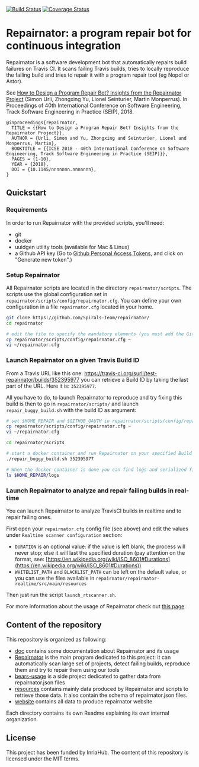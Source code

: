 [![Build Status](https://travis-ci.org/Spirals-Team/repairnator.svg?branch=master)](https://travis-ci.org/Spirals-Team/repairnator) [![Coverage Status](https://coveralls.io/repos/github/Spirals-Team/repairnator/badge.svg?branch=master)](https://coveralls.io/github/Spirals-Team/repairnator?branch=master)

# Repairnator: a program repair bot for continuous integration

Repairnator is a software development bot that automatically repairs build failures on Travis CI.
It scans failing Travis builds, tries to locally reproduce the failing build and tries to repair it with a program repair tool (eg Nopol or Astor). 

See [How to Design a Program Repair Bot? Insights from the Repairnator Project](https://hal.archives-ouvertes.fr/hal-01691496/document) (Simon Urli, Zhongxing Yu, Lionel Seinturier, Martin Monperrus). In Proceedings of 40th International Conference on Software Engineering, Track Software Engineering in Practice (SEIP), 2018.

```
@inproceedings{repairnator,
  TITLE = {{How to Design a Program Repair Bot? Insights from the Repairnator Project}},
  AUTHOR = {Urli, Simon and Yu, Zhongxing and Seinturier, Lionel and Monperrus, Martin},
  BOOKTITLE = {{ICSE 2018 - 40th International Conference on Software Engineering, Track Software Engineering in Practice (SEIP)}},
  PAGES = {1-10},
  YEAR = {2018},
  DOI = {10.1145/nnnnnnn.nnnnnnn},
}
```

## Quickstart

### Requirements

In order to run Repairnator with the provided scripts, you'll need: 
  - git
  - docker
  - uuidgen utility tools (available for Mac & Linux)
  - a Github API key (Go to [Github Personal Access Tokens](https://github.com/settings/tokens), and click on "Generate new token".)
  
### Setup Repairnator

All Repairnator scripts are located in the directory `repairnator/scripts`. 
The scripts use the global configuration set in `repairnator/scripts/config/repairnator.cfg`.
You can define your own configuration in a file `repairnator.cfg` located in your home.

```bash
git clone https://github.com/Spirals-Team/repairnator/
cd repairnator

# edit the file to specify the mandatory elements (you must add the Github Personal Access Token here)
cp repairnator/scripts/config/repairnator.cfg ~
vi ~/repairnator.cfg
```

### Launch Repairnator on a given Travis Build ID

From a Travis URL like this one: https://travis-ci.org/surli/test-repairnator/builds/352395977 you can retrieve a Build ID by taking the last part of the URL.
Here it is: `352395977`.

All you have to do, to launch Repairnator to reproduce and try fixing this build is then to go in `repairnator/scripts/` and launch `repair_buggy_build.sh` with the build ID as argument:

```bash
# set $HOME_REPAIR and $GITHUB_OAUTH in repairnator/scripts/config/repairnator.cfg
cp repairnator/scripts/config/repairnator.cfg ~
vi ~/repairnator.cfg

cd repairnator/scripts

# start a docker container and run Repairnator on your specified Build ID.
./repair_buggy_build.sh 352395977

# When the docker container is done you can find logs and serialized files in the `$HOME_REPAIR/logs` path.
ls $HOME_REPAIR/logs
```

### Launch Repairnator to analyze and repair failing builds in real-time

You can launch Repairnator to analyze TravisCI builds in realtime and to repair failing ones.

First open your `repairnator.cfg` config file (see above) and edit the values under `Realtime scanner configuration` section:
  - `DURATION` is an optional value: if the value is left blank, the process will never stop; else it will last the specified duration (pay attention on the format, see: [https://en.wikipedia.org/wiki/ISO_8601#Durations](https://en.wikipedia.org/wiki/ISO_8601#Durations))
  - `WHITELIST_PATH` and `BLACKLIST_PATH` can be left on the default value, or you can use the files available in `repairnator/repairnator-realtime/src/main/resources`
  
Then just run the script `launch_rtscanner.sh`.

For more information about the usage of Repairnator check out [this page](/doc/usage.md).

## Content of the repository

This repository is organized as following:

  * [doc](/doc) contains some documentation about Repairnator and its usage
  * [Repairnator](/repairnator) is the main program dedicated to this project: it can automatically scan large set of projects, detect failing builds, reproduce them and try to repair them using our tools
  * [bears-usage](/bears-usage) is a side project dedicated to gather data from repairnator.json files
  * [resources](/resources) contains mainly data produced by Repairnator and scripts to retrieve those data. It also contain the schema of repairnator.json files.
  * [website](/website) contains all data to produce repairnator website
  
Each directory contains its own Readme explaining its own internal organization.

## License

This project has been funded by InriaHub. The content of this repository is licensed under the MIT terms. 

